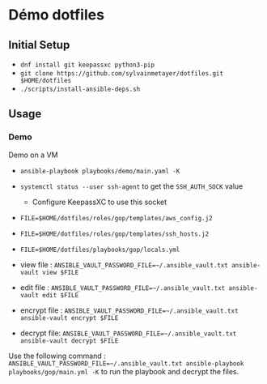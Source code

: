# Démo dotfiles

## Initial Setup

- `dnf install git keepassxc python3-pip`
- `git clone https://github.com/sylvainmetayer/dotfiles.git $HOME/dotfiles`
- `./scripts/install-ansible-deps.sh`

## Usage

### Demo

Demo on a VM

- `ansible-playbook playbooks/demo/main.yaml -K`
- `systemctl status --user ssh-agent` to get the `SSH_AUTH_SOCK` value
  - Configure KeepassXC to use this socket

- `FILE=$HOME/dotfiles/roles/gop/templates/aws_config.j2`
- `FILE=$HOME/dotfiles/roles/gop/templates/ssh_hosts.j2`
- `FILE=$HOME/dotfiles/playbooks/gop/locals.yml`

- view file : `ANSIBLE_VAULT_PASSWORD_FILE=~/.ansible_vault.txt ansible-vault view $FILE`
- edit file : `ANSIBLE_VAULT_PASSWORD_FILE=~/.ansible_vault.txt ansible-vault edit $FILE`
- encrypt file : `ANSIBLE_VAULT_PASSWORD_FILE=~/.ansible_vault.txt ansible-vault encrypt $FILE`
- decrypt file: `ANSIBLE_VAULT_PASSWORD_FILE=~/.ansible_vault.txt ansible-vault decrypt $FILE`

Use the following command : `ANSIBLE_VAULT_PASSWORD_FILE=~/.ansible_vault.txt ansible-playbook playbooks/gop/main.yml -K` to run the playbook and decrypt the files.
